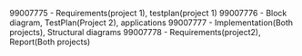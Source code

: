 99007775 - Requirements(project 1), testplan(project 1)
99007776 - Block diagram, TestPlan(Project 2), applications
99007777 - Implementation(Both projects), Structural diagrams
99007778 - Requirements(project2), Report(Both projects)
